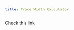 ```yaml
---
title: Trace Width Calculator
---
```


Check this [link](https://www.4pcb.com/trace-width-calculator.html)